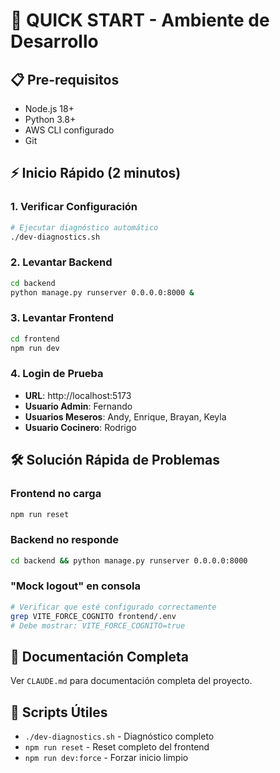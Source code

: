 # 🚀 QUICK START - Ambiente de Desarrollo

## 📋 Pre-requisitos
- Node.js 18+ 
- Python 3.8+
- AWS CLI configurado
- Git

## ⚡ Inicio Rápido (2 minutos)

### 1. Verificar Configuración
```bash
# Ejecutar diagnóstico automático
./dev-diagnostics.sh
```

### 2. Levantar Backend
```bash
cd backend
python manage.py runserver 0.0.0.0:8000 &
```

### 3. Levantar Frontend
```bash
cd frontend
npm run dev
```

### 4. Login de Prueba
- **URL**: http://localhost:5173
- **Usuario Admin**: Fernando
- **Usuarios Meseros**: Andy, Enrique, Brayan, Keyla  
- **Usuario Cocinero**: Rodrigo

## 🛠️ Solución Rápida de Problemas

### Frontend no carga
```bash
npm run reset
```

### Backend no responde
```bash
cd backend && python manage.py runserver 0.0.0.0:8000
```

### "Mock logout" en consola
```bash
# Verificar que esté configurado correctamente
grep VITE_FORCE_COGNITO frontend/.env
# Debe mostrar: VITE_FORCE_COGNITO=true
```

## 📖 Documentación Completa
Ver `CLAUDE.md` para documentación completa del proyecto.

## 🔧 Scripts Útiles
- `./dev-diagnostics.sh` - Diagnóstico completo
- `npm run reset` - Reset completo del frontend
- `npm run dev:force` - Forzar inicio limpio